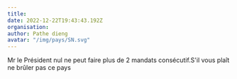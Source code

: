 ```yaml
---
title: 
date: 2022-12-22T19:43:43.192Z
organisation: 
author: Pathe dieng 
avatar: "/img/pays/SN.svg"
---
```


Mr le Président nul ne peut faire plus de 2 mandats consécutif.S'il vous plaît ne brûler pas ce pays